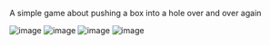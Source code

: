 A simple game about pushing a box into a hole over and over again

![image](https://github.com/iris-jen/codin-club-react-thing/assets/7981120/7d05d1bd-db2a-40e9-a32e-4bd170524824)
![image](https://github.com/iris-jen/codin-club-react-thing/assets/7981120/386c3dc4-aeea-4fc5-91ae-be182ea55ca4)
![image](https://github.com/iris-jen/codin-club-react-thing/assets/7981120/33c9b31c-bb56-4c54-a205-b6f29ef3642e)
![image](https://github.com/iris-jen/codin-club-react-thing/assets/7981120/5b361e71-2896-46f3-bf07-a94e1a530a68)
